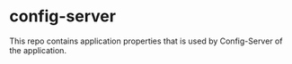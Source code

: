 # config-server
This repo contains application properties that is used by Config-Server of the application.
